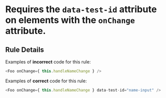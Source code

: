 # Requires the `data-test-id` attribute on elements with the `onChange` attribute.

## Rule Details

Examples of **incorrect** code for this rule:

```js
<Foo onChange={ this.handleNameChange } />
```

Examples of **correct** code for this rule:

```js
<Foo onChange={ this.handleNameChange } data-test-id="name-input" />
```

